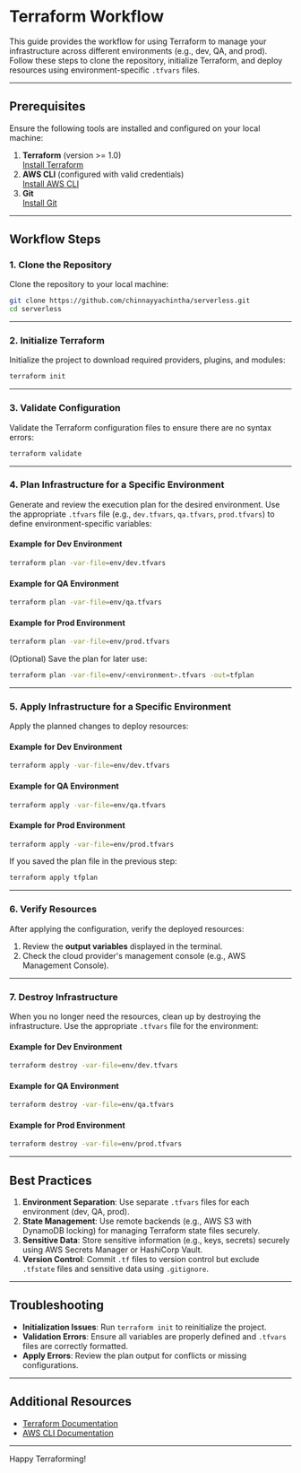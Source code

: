 # Terraform Workflow

This guide provides the workflow for using Terraform to manage your infrastructure across different environments (e.g., dev, QA, and prod). Follow these steps to clone the repository, initialize Terraform, and deploy resources using environment-specific `.tfvars` files.

---

## Prerequisites

Ensure the following tools are installed and configured on your local machine:

1. **Terraform** (version >= 1.0)  
   [Install Terraform](https://www.terraform.io/downloads.html)
2. **AWS CLI** (configured with valid credentials)  
   [Install AWS CLI](https://aws.amazon.com/cli/)
3. **Git**  
   [Install Git](https://git-scm.com/)

---

## Workflow Steps

### 1. Clone the Repository

Clone the repository to your local machine:

```bash
git clone https://github.com/chinnayyachintha/serverless.git
cd serverless
```

---

### 2. Initialize Terraform

Initialize the project to download required providers, plugins, and modules:

```bash
terraform init
```

---

### 3. Validate Configuration

Validate the Terraform configuration files to ensure there are no syntax errors:

```bash
terraform validate
```

---

### 4. Plan Infrastructure for a Specific Environment

Generate and review the execution plan for the desired environment. Use the appropriate `.tfvars` file (e.g., `dev.tfvars`, `qa.tfvars`, `prod.tfvars`) to define environment-specific variables:

#### Example for Dev Environment

```bash
terraform plan -var-file=env/dev.tfvars
```

#### Example for QA Environment

```bash
terraform plan -var-file=env/qa.tfvars
```

#### Example for Prod Environment

```bash
terraform plan -var-file=env/prod.tfvars
```

(Optional) Save the plan for later use:

```bash
terraform plan -var-file=env/<environment>.tfvars -out=tfplan
```

---

### 5. Apply Infrastructure for a Specific Environment

Apply the planned changes to deploy resources:

#### Example for Dev Environment

```bash
terraform apply -var-file=env/dev.tfvars
```

#### Example for QA Environment

```bash
terraform apply -var-file=env/qa.tfvars
```

#### Example for Prod Environment

```bash
terraform apply -var-file=env/prod.tfvars
```

If you saved the plan file in the previous step:

```bash
terraform apply tfplan
```

---

### 6. Verify Resources

After applying the configuration, verify the deployed resources:

1. Review the **output variables** displayed in the terminal.
2. Check the cloud provider's management console (e.g., AWS Management Console).

---

### 7. Destroy Infrastructure

When you no longer need the resources, clean up by destroying the infrastructure. Use the appropriate `.tfvars` file for the environment:

#### Example for Dev Environment

```bash
terraform destroy -var-file=env/dev.tfvars
```

#### Example for QA Environment

```bash
terraform destroy -var-file=env/qa.tfvars
```

#### Example for Prod Environment

```bash
terraform destroy -var-file=env/prod.tfvars
```

---

## Best Practices

1. **Environment Separation**: Use separate `.tfvars` files for each environment (dev, QA, prod).
2. **State Management**: Use remote backends (e.g., AWS S3 with DynamoDB locking) for managing Terraform state files securely.
3. **Sensitive Data**: Store sensitive information (e.g., keys, secrets) securely using AWS Secrets Manager or HashiCorp Vault.
4. **Version Control**: Commit `.tf` files to version control but exclude `.tfstate` files and sensitive data using `.gitignore`.

---

## Troubleshooting

- **Initialization Issues**: Run `terraform init` to reinitialize the project.
- **Validation Errors**: Ensure all variables are properly defined and `.tfvars` files are correctly formatted.
- **Apply Errors**: Review the plan output for conflicts or missing configurations.

---

## Additional Resources

- [Terraform Documentation](https://www.terraform.io/docs)
- [AWS CLI Documentation](https://docs.aws.amazon.com/cli/latest/userguide/cli-chap-welcome.html)

---

Happy Terraforming!
